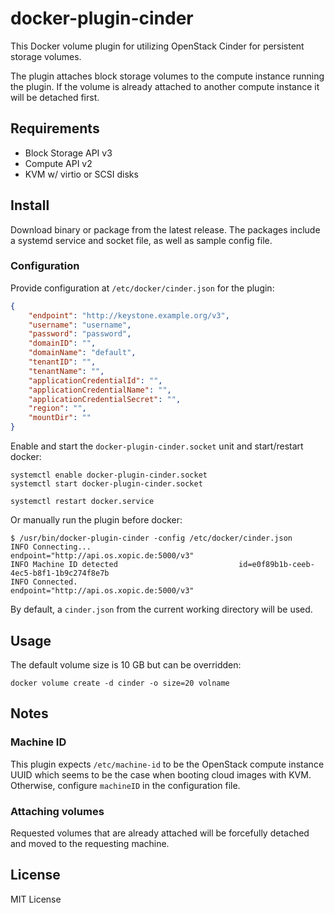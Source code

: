 # docker-plugin-cinder

This Docker volume plugin for utilizing OpenStack Cinder for persistent storage volumes.

The plugin attaches block storage volumes to the compute instance running the plugin. If the volume is already attached to another compute instance it will be detached first.

## Requirements

* Block Storage API v3
* Compute API v2
* KVM w/ virtio or SCSI disks

## Install

Download binary or package from the latest release. The packages include a systemd service and socket file, as well as sample config file.

### Configuration

Provide configuration at `/etc/docker/cinder.json` for the plugin:

```json
{
    "endpoint": "http://keystone.example.org/v3",
    "username": "username",
    "password": "password",
    "domainID": "",
    "domainName": "default",
    "tenantID": "",
    "tenantName": "",
    "applicationCredentialId": "",
    "applicationCredentialName": "",
    "applicationCredentialSecret": "",
    "region": "",
    "mountDir": ""
}
```

Enable and start the `docker-plugin-cinder.socket` unit and start/restart docker:

```console
systemctl enable docker-plugin-cinder.socket
systemctl start docker-plugin-cinder.socket

systemctl restart docker.service
```

Or manually run the plugin before docker:

```console
$ /usr/bin/docker-plugin-cinder -config /etc/docker/cinder.json
INFO Connecting...                                 endpoint="http://api.os.xopic.de:5000/v3"
INFO Machine ID detected                           id=e0f89b1b-ceeb-4ec5-b8f1-1b9c274f8e7b
INFO Connected.                                    endpoint="http://api.os.xopic.de:5000/v3"
```

By default, a `cinder.json` from the current working directory will be used.

## Usage

The default volume size is 10 GB but can be overridden:

```console
docker volume create -d cinder -o size=20 volname
```

## Notes

### Machine ID

This plugin expects `/etc/machine-id` to be the OpenStack compute instance UUID which seems to be the case when booting cloud images with KVM. Otherwise, configure `machineID` in the configuration file.

### Attaching volumes

Requested volumes that are already attached will be forcefully detached and moved to the requesting machine.

## License

MIT License
